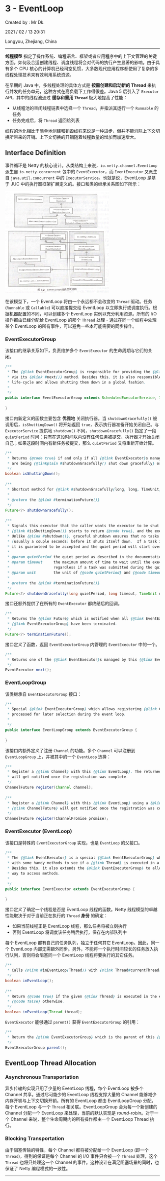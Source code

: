 # 3 - EventLoop

Created by : Mr Dk.

2021 / 02 / 13 20:31

Longyou, Zhejiang, China

---

**线程模型** 指定了操作系统、编程语言、框架或者应用程序中的上下文管理的关键方面。如何及合适创建线程、调度线程将会对代码的执行产生显著的影响。由于具有多个 CPU 核心的计算机已经司空见惯，大多数现代应用程序都使用了复杂的多线程处理技术来有效利用系统资源。

在早期的 Java 中，多线程处理的具体方式是 **按需创建和启动新的 Thread** 来执行并发的任务单元，这种方式在高负载下工作得很差。Java 5 后引入了 `Executor` API，其中的线程池通过 **缓存和重用 `Thread`** 极大地提高了性能：

* 从线程池的空闲线程链表中选择一个 `Thread`，并指派其运行一个 `Runnable` 的任务
* 任务完成后，将 `Thread` 返回给列表

线程的池化相比于简单地创建和销毁线程来说是一种进步，但并不能消除上下文切换所带来的开销。上下文切换的开销随着线程数量的增加而加速增大。

## Interface Definition

事件循环是 Netty 的核心设计。从类结构上来说，`io.netty.channel.EventLoop` 派生自 `io.netty.concurrent` 包中的 `EventExecutor`，而 `EventExecutor` 又派生自 `java.util.concurrent` 中的 `ExecutorService`。也就是说，EventLoop 是基于 JUC 中的执行器框架扩展定义的。接口和类的继承关系图如下所示：

<img src="./img/7-2.png" alt="7-2" style="zoom:33%;" />

在该模型下，一个 EventLoop 将由一个永远都不会改变的 `Thread` 驱动。任务 (`Runnable` 或 `Callable`) 可以直接提交给 EventLoop 以立即执行或调度执行。根据机器配置的不同，可以创建多个 EventLoop 实例以充分利用资源。所有的 I/O 操作都由已经分配给 EventLoop 的那个 `Thread` 处理 - 通过在同一个线程中处理某个 EventLoop 的所有事件，可以避免一些本可能需要的同步操作。

### EventExecutorGroup

该接口的继承关系如下，负责维护多个 `EventExecutor` 的生命周期与它们的关闭。

```java
/**
 * The {@link EventExecutorGroup} is responsible for providing the {@link EventExecutor}'s to use
 * via its {@link #next()} method. Besides this, it is also responsible for handling their
 * life-cycle and allows shutting them down in a global fashion.
 *
 */
public interface EventExecutorGroup extends ScheduledExecutorService, Iterable<EventExecutor> {

}
```

接口内新定义的函数主要包含 **优雅地** 关闭执行器。当 `shutdownGracefully()` 被调用后，`isShuttingDown()` 将开始返回 `true`，表示执行器准备开始关闭自己。与 `ExecutorService` 提供地 `shutdown()` 不同，`shutdownGracefully()` 指定了一段 `quietPeriod` 时间：只有在这段时间以内没有任何任务被提交，执行器才开始关闭自己；如果这段时间内有新任务被提交，那么 `quietPeriod` 又将重新开始计算。

```java
/**
 * Returns {@code true} if and only if all {@link EventExecutor}s managed by this {@link EventExecutorGroup}
 * are being {@linkplain #shutdownGracefully() shut down gracefully} or was {@linkplain #isShutdown() shut down}.
 */
boolean isShuttingDown();

/**
 * Shortcut method for {@link #shutdownGracefully(long, long, TimeUnit)} with sensible default values.
 *
 * @return the {@link #terminationFuture()}
 */
Future<?> shutdownGracefully();

/**
 * Signals this executor that the caller wants the executor to be shut down.  Once this method is called,
 * {@link #isShuttingDown()} starts to return {@code true}, and the executor prepares to shut itself down.
 * Unlike {@link #shutdown()}, graceful shutdown ensures that no tasks are submitted for <i>'the quiet period'</i>
 * (usually a couple seconds) before it shuts itself down.  If a task is submitted during the quiet period,
 * it is guaranteed to be accepted and the quiet period will start over.
 *
 * @param quietPeriod the quiet period as described in the documentation
 * @param timeout     the maximum amount of time to wait until the executor is {@linkplain #shutdown()}
 *                    regardless if a task was submitted during the quiet period
 * @param unit        the unit of {@code quietPeriod} and {@code timeout}
 *
 * @return the {@link #terminationFuture()}
 */
Future<?> shutdownGracefully(long quietPeriod, long timeout, TimeUnit unit);
```

接口还额外提供了在所有的 `EventExecutor` 都终结后的回调。

```java
/**
 * Returns the {@link Future} which is notified when all {@link EventExecutor}s managed by this
 * {@link EventExecutorGroup} have been terminated.
 */
Future<?> terminationFuture();
```

接口定义了函数，返回 `EventExecutorGroup` 内管理的 `EventExecutor` 中的一个。

```java
/**
 * Returns one of the {@link EventExecutor}s managed by this {@link EventExecutorGroup}.
 */
EventExecutor next();
```

### EventLoopGroup

该类继承自 `EventExecutorGroup` 接口：

```java
/**
 * Special {@link EventExecutorGroup} which allows registering {@link Channel}s that get
 * processed for later selection during the event loop.
 *
 */
public interface EventLoopGroup extends EventExecutorGroup {

}
```

该接口内额外定义了注册 `Channel` 的功能。多个 `Channel` 可以注册到 `EventLoopGroup` 上，并被其中的一个 `EventLoop` 选择：

```java
/**
 * Register a {@link Channel} with this {@link EventLoop}. The returned {@link ChannelFuture}
 * will get notified once the registration was complete.
 */
ChannelFuture register(Channel channel);

/**
 * Register a {@link Channel} with this {@link EventLoop} using a {@link ChannelFuture}. The passed
 * {@link ChannelFuture} will get notified once the registration was complete and also will get returned.
 */
ChannelFuture register(ChannelPromise promise);
```

### EventExecutor (EventLoop)

该接口是特殊的 `EventExecutorGroup` 实现，也是 `EventLoop` 的父接口。

```java
/**
 * The {@link EventExecutor} is a special {@link EventExecutorGroup} which comes
 * with some handy methods to see if a {@link Thread} is executed in a event loop.
 * Besides this, it also extends the {@link EventExecutorGroup} to allow for a generic
 * way to access methods.
 *
 */
public interface EventExecutor extends EventExecutorGroup {

}
```

接口定义了确定一个线程是否是 EventLoop 线程的函数。Netty 线程模型的卓越性能取决于对于当前正在执行的 `Thread` **身份** 的确定：

* 如果当前线程正是 EventLoop 线程，那么任务将被立刻执行
* 否则 EventLoop 将调度该任务稍后执行，保存在内部队列中

每个 EventLoop 都有自己的任务队列，独立于任何其它 EventLoop。因此，同一个 EventLoop 内部无需额外同步。另外，不能将一个执行时间较长的任务放入执行队列，否则将会阻塞同一个 EventLoop 线程将要执行的其它任务。

```java
/**
 * Calls {@link #inEventLoop(Thread)} with {@link Thread#currentThread()} as argument
 */
boolean inEventLoop();

/**
 * Return {@code true} if the given {@link Thread} is executed in the event loop,
 * {@code false} otherwise.
 */
boolean inEventLoop(Thread thread);
```

`EventExecutor` 能够通过 `parent()` 获得 `EventExecutorGroup` 的引用：

```java
/**
 * Return the {@link EventExecutorGroup} which is the parent of this {@link EventExecutor},
 */
EventExecutorGroup parent();
```

## EventLoop Thread Allocation

### Asynchronous Transportation

异步传输的实现只用了少量的 EventLoop 线程，每个 EventLoop 被多个 Channel 共享。通过尽可能少的 EventLoop 线程支撑大量的 Channel 能够减少内存开销与上下文切换开销。所有的 EventLoop 都由 EventLoopGroup 分配，每个 EventLoop 与一个 `Thread` 相关联。EventLoopGroup 会为每一个新创建的 Channel 分配一个 EventLoop 来处理，当前的默认实现是 *round-robin*。对于一个 Channel 来说，整个生命周期内的所有操作都由一个 EventLoop Thread 执行。

### Blocking Transportation

由于阻塞传输的特性，每个 Channel 都将被分配给一个 EventLoop (即一个 `Thread`)，得到的保证是每个 Channel 的 I/O 事件只会被一个 `Thread` 处理，这个 `Thread` 也将只处理这一个 Channel 的事件。这种设计在满足阻塞场景的同时，也保证了 Netty 编程模式的一致性。

---

